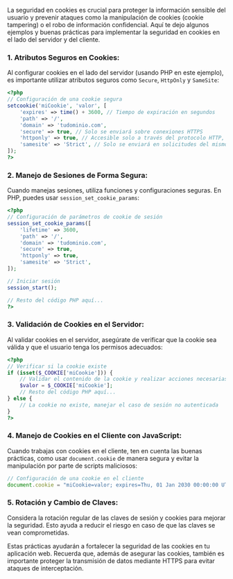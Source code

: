 La seguridad en cookies es crucial para proteger la información sensible del usuario y prevenir ataques como la manipulación de cookies (cookie tampering) o el robo de información confidencial. Aquí te dejo algunos ejemplos y buenas prácticas para implementar la seguridad en cookies en el lado del servidor y del cliente.

### 1. **Atributos Seguros en Cookies:**

Al configurar cookies en el lado del servidor (usando PHP en este ejemplo), es importante utilizar atributos seguros como `Secure`, `HttpOnly` y `SameSite`:

```php
<?php
// Configuración de una cookie segura
setcookie('miCookie', 'valor', [
    'expires' => time() + 3600, // Tiempo de expiración en segundos
    'path' => '/',
    'domain' => 'tudominio.com',
    'secure' => true, // Solo se enviará sobre conexiones HTTPS
    'httponly' => true, // Accesible solo a través del protocolo HTTP, no JavaScript
    'samesite' => 'Strict', // Solo se enviará en solicitudes del mismo sitio
]);
?>
```

### 2. **Manejo de Sesiones de Forma Segura:**

Cuando manejas sesiones, utiliza funciones y configuraciones seguras. En PHP, puedes usar `session_set_cookie_params`:

```php
<?php
// Configuración de parámetros de cookie de sesión
session_set_cookie_params([
    'lifetime' => 3600,
    'path' => '/',
    'domain' => 'tudominio.com',
    'secure' => true,
    'httponly' => true,
    'samesite' => 'Strict',
]);

// Iniciar sesión
session_start();

// Resto del código PHP aquí...
?>
```

### 3. **Validación de Cookies en el Servidor:**

Al validar cookies en el servidor, asegúrate de verificar que la cookie sea válida y que el usuario tenga los permisos adecuados:

```php
<?php
// Verificar si la cookie existe
if (isset($_COOKIE['miCookie'])) {
    // Validar el contenido de la cookie y realizar acciones necesarias
    $valor = $_COOKIE['miCookie'];
    // Resto del código PHP aquí...
} else {
    // La cookie no existe, manejar el caso de sesión no autenticada
}
?>
```

### 4. **Manejo de Cookies en el Cliente con JavaScript:**

Cuando trabajas con cookies en el cliente, ten en cuenta las buenas prácticas, como usar `document.cookie` de manera segura y evitar la manipulación por parte de scripts maliciosos:

```javascript
// Configuración de una cookie en el cliente
document.cookie = "miCookie=valor; expires=Thu, 01 Jan 2030 00:00:00 UTC; path=/; secure; samesite=strict";
```

### 5. **Rotación y Cambio de Claves:**

Considera la rotación regular de las claves de sesión y cookies para mejorar la seguridad. Esto ayuda a reducir el riesgo en caso de que las claves se vean comprometidas.

Estas prácticas ayudarán a fortalecer la seguridad de las cookies en tu aplicación web. Recuerda que, además de asegurar las cookies, también es importante proteger la transmisión de datos mediante HTTPS para evitar ataques de interceptación.